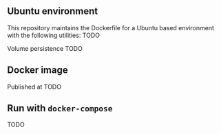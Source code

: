 ## Ubuntu environment
This repository maintains the Dockerfile for a Ubuntu based environment with the following utilities:
TODO

Volume persistence TODO

## Docker image

Published at TODO



## Run with `docker-compose`

TODO
